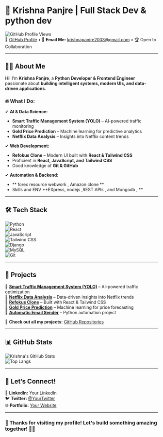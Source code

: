 # 🚀 Krishna Panjre | Full Stack Dev & python dev

![GitHub Profile Views](https://komarev.com/ghpvc/?username=krishu087&color=brightgreen)  
🔗 [GitHub Profile](https://github.com/krishu087) • 📧 **Email Me:** [krishnapanjre2003@gmail.com](mailto:krishnapanjre2003@gmail.com) • 🏆 Open to Collaboration  

---

## 👨‍💻 About Me  
Hi! I’m **Krishna Panjre**, a **Python Developer & Frontend Engineer** passionate about **building intelligent systems, modern UIs, and data-driven applications**.  

### 🔥 What I Do:  
✔ **AI & Data Science:**  
- **Smart Traffic Management System (YOLO)** – AI-powered traffic monitoring  
- **Gold Price Prediction** – Machine learning for predictive analytics  
- **Netflix Data Analysis** – Insights into Netflix content trends  

✔ **Web Development:**  
- **Refokus Clone** – Modern UI built with **React & Tailwind CSS**  
- Proficient in **React, JavaScript, and Tailwind CSS**  
- Good knowledge of **Git & GitHub**  

✔ **Automation & Backend:**  
- ** forex resource webwork , Amazon clone   **  
- Skills and ENV **EXpress, nodejs  ,REST APIs , and Mongodb , **  

---

## 🛠 Tech Stack  
![Python](https://img.shields.io/badge/Python-3776AB?style=for-the-badge&logo=python&logoColor=white)  
![React](https://img.shields.io/badge/React-20232A?style=for-the-badge&logo=react&logoColor=61DAFB)  
![JavaScript](https://img.shields.io/badge/JavaScript-F7DF1E?style=for-the-badge&logo=javascript&logoColor=black)  
![Tailwind CSS](https://img.shields.io/badge/Tailwind_CSS-38B2AC?style=for-the-badge&logo=tailwind-css&logoColor=white)  
![Django](https://img.shields.io/badge/Django-092E20?style=for-the-badge&logo=django&logoColor=white)  
![MySQL](https://img.shields.io/badge/MySQL-4479A1?style=for-the-badge&logo=mysql&logoColor=white)  
![Git](https://img.shields.io/badge/Git-F05032?style=for-the-badge&logo=git&logoColor=white)  

---

## 📌 Projects  
📌 **[Smart Traffic Management System (YOLO)](https://github.com/krishu087/)** – AI-powered traffic optimization  
📌 **[Netflix Data Analysis](https://github.com/krishu087/)** – Data-driven insights into Netflix trends  
📌 **[Refokus Clone](https://github.com/krishu087/)** – Built with React & Tailwind CSS  
📌 **[Gold Price Prediction](https://github.com/krishu087/)** – Machine learning for price forecasting  
📌 **[Automatic Email Sender](https://github.com/krishu087/)** – Python automation project  

🔗 **Check out all my projects:** [GitHub Repositories](https://github.com/krishu087?tab=repositories)  

---

## 📊 GitHub Stats  
![Krishna's GitHub Stats](https://github-readme-stats.vercel.app/api?username=krishu087&show_icons=true&theme=radical)  
![Top Langs](https://github-readme-stats.vercel.app/api/top-langs/?username=krishu087&layout=compact&theme=radical)  

---

## 🤝 Let’s Connect!  
💼 **LinkedIn:** [Your LinkedIn](https://www.linkedin.com/in/krishna200330/)  
🐦 **Twitter:** [@YourTwitter](https://x.com/krishu073)   
🌐 **Portfolio:** [Your Website]()  

---

### 🌟 Thanks for visiting my profile! Let's build something amazing together! 🚀🔥  
